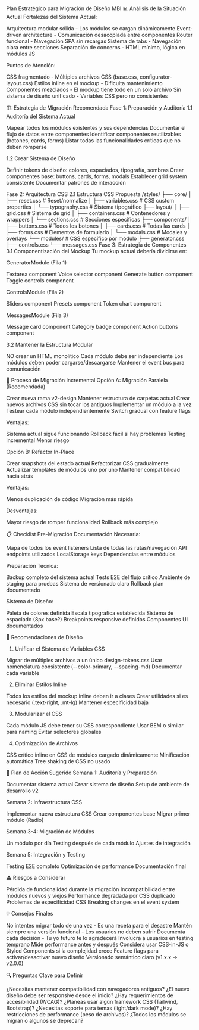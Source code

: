 Plan Estratégico para Migración de Diseño MBI
📊 Análisis de la Situación Actual
Fortalezas del Sistema Actual:

Arquitectura modular sólida - Los módulos se cargan dinámicamente
Event-driven architecture - Comunicación desacoplada entre componentes
Router funcional - Navegación SPA sin recargas
Sistema de tabs - Navegación clara entre secciones
Separación de concerns - HTML mínimo, lógica en módulos JS

Puntos de Atención:

CSS fragmentado - Múltiples archivos CSS (base.css, configurator-layout.css)
Estilos inline en el mockup - Dificulta mantenimiento
Componentes mezclados - El mockup tiene todo en un solo archivo
Sin sistema de diseño unificado - Variables CSS pero no consistentes

🏗️ Estrategia de Migración Recomendada
Fase 1: Preparación y Auditoría
1.1 Auditoría del Sistema Actual

Mapear todos los módulos existentes y sus dependencias
Documentar el flujo de datos entre componentes
Identificar componentes reutilizables (botones, cards, forms)
Listar todas las funcionalidades críticas que no deben romperse

1.2 Crear Sistema de Diseño

Definir tokens de diseño: colores, espaciados, tipografía, sombras
Crear componentes base: buttons, cards, forms, modals
Establecer grid system consistente
Documentar patrones de interacción

Fase 2: Arquitectura CSS
2.1 Estructura CSS Propuesta
/styles/
  ├── core/
  │   ├── reset.css         # Reset/normalize
  │   ├── variables.css      # CSS custom properties
  │   └── typography.css     # Sistema tipográfico
  ├── layout/
  │   ├── grid.css          # Sistema de grid
  │   ├── containers.css    # Contenedores y wrappers
  │   └── sections.css      # Secciones específicas
  ├── components/
  │   ├── buttons.css       # Todos los botones
  │   ├── cards.css         # Todas las cards
  │   ├── forms.css         # Elementos de formulario
  │   └── modals.css        # Modales y overlays
  └── modules/              # CSS específico por módulo
      ├── generator.css
      ├── controls.css
      └── messages.css
Fase 3: Estrategia de Componentes
3.1 Componentización del Mockup
Tu mockup actual debería dividirse en:

GeneratorModule (Fila 1)

Textarea component
Voice selector component
Generate button component
Toggle controls component


ControlsModule (Fila 2)

Sliders component
Presets component
Token chart component


MessagesModule (Fila 3)

Message card component
Category badge component
Action buttons component



3.2 Mantener la Estructura Modular

NO crear un HTML monolítico
Cada módulo debe ser independiente
Los módulos deben poder cargarse/descargarse
Mantener el event bus para comunicación

🔄 Proceso de Migración Incremental
Opción A: Migración Paralela (Recomendada)

Crear nueva rama v2-design
Mantener estructura de carpetas actual
Crear nuevos archivos CSS sin tocar los antiguos
Implementar un módulo a la vez
Testear cada módulo independientemente
Switch gradual con feature flags

Ventajas:

Sistema actual sigue funcionando
Rollback fácil si hay problemas
Testing incremental
Menor riesgo

Opción B: Refactor In-Place

Crear snapshots del estado actual
Refactorizar CSS gradualmente
Actualizar templates de módulos uno por uno
Mantener compatibilidad hacia atrás

Ventajas:

Menos duplicación de código
Migración más rápida

Desventajas:

Mayor riesgo de romper funcionalidad
Rollback más complejo

📋 Checklist Pre-Migración
Documentación Necesaria:

 Mapa de todos los event listeners
 Lista de todas las rutas/navegación
 API endpoints utilizados
 LocalStorage keys
 Dependencias entre módulos

Preparación Técnica:

 Backup completo del sistema actual
 Tests E2E del flujo crítico
 Ambiente de staging para pruebas
 Sistema de versionado claro
 Rollback plan documentado

Sistema de Diseño:

 Paleta de colores definida
 Escala tipográfica establecida
 Sistema de espaciado (8px base?)
 Breakpoints responsive definidos
 Componentes UI documentados

🎨 Recomendaciones de Diseño
1. Unificar el Sistema de Variables CSS

Migrar de múltiples archivos a un único design-tokens.css
Usar nomenclatura consistente (--color-primary, --spacing-md)
Documentar cada variable

2. Eliminar Estilos Inline

Todos los estilos del mockup inline deben ir a clases
Crear utilidades si es necesario (.text-right, .mt-lg)
Mantener especificidad baja

3. Modularizar el CSS

Cada módulo JS debe tener su CSS correspondiente
Usar BEM o similar para naming
Evitar selectores globales

4. Optimización de Archivos

CSS crítico inline en <head>
CSS de módulos cargado dinámicamente
Minificación automática
Tree shaking de CSS no usado

🚀 Plan de Acción Sugerido
Semana 1: Auditoría y Preparación

Documentar sistema actual
Crear sistema de diseño
Setup de ambiente de desarrollo v2

Semana 2: Infraestructura CSS

Implementar nueva estructura CSS
Crear componentes base
Migrar primer módulo (Radio)

Semana 3-4: Migración de Módulos

Un módulo por día
Testing después de cada módulo
Ajustes de integración

Semana 5: Integración y Testing

Testing E2E completo
Optimización de performance
Documentación final

⚠️ Riesgos a Considerar

Pérdida de funcionalidad durante la migración
Incompatibilidad entre módulos nuevos y viejos
Performance degradada por CSS duplicado
Problemas de especificidad CSS
Breaking changes en el event system

💡 Consejos Finales

No intentes migrar todo de una vez - Es una receta para el desastre
Mantén siempre una versión funcional - Los usuarios no deben sufrir
Documenta cada decisión - Tu yo futuro te lo agradecerá
Involucra a usuarios en testing temprano
Mide performance antes y después
Considera usar CSS-in-JS o Styled Components si la complejidad crece
Feature flags para activar/desactivar nuevo diseño
Versionado semántico claro (v1.x.x → v2.0.0)

🔍 Preguntas Clave para Definir

¿Necesitas mantener compatibilidad con navegadores antiguos?
¿El nuevo diseño debe ser responsive desde el inicio?
¿Hay requerimientos de accesibilidad (WCAG)?
¿Planeas usar algún framework CSS (Tailwind, Bootstrap)?
¿Necesitas soporte para temas (light/dark mode)?
¿Hay restricciones de performance (peso de archivos)?
¿Todos los módulos se migran o algunos se deprecan?